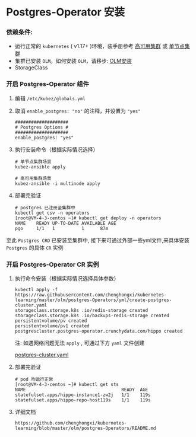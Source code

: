 # Postgres-Operator 安装

### 依赖条件:
- 运行正常的 `kubernetes` ( v1.17+ )环境，装手册参考 [高可用集群](../install/multinode.md) 或 [单节点集群](../install/all-in-one.md)
- 集群已安装 `OLM`。如何安装 `OLM`，请移步: [OLM安装](../paas/olm.md)
- StorageClass

### 开启 Postgres-Operator 组件
1. 编辑 `/etc/kubez/globals.yml`

2. 取消 `enable_postgres: "no"` 的注释，并设置为 `"yes"`
    ```shell
    ####################
    # Postgres Options #
    ####################
    enable_postgres: "yes"
    ```
3. 执行安装命令（根据实际情况选择）
    ```shell
    # 单节点集群场景
    kubez-ansible apply

    # 高可用集群场景
    kubez-ansible -i multinode apply
    ```
4. 部署完验证
    ```shell
    # postgres 已注册至集群中
    kubectl get csv -n operators
    [root@VM-4-3-centos ~]# kubectl get deploy -n operators
    NAME    READY UP-TO-DATE AVAILABLE AGE
    pgo     1/1   1          1      87m 
   
至此 `Postgres CRD` 已安装至集群中, 接下来可通过外部一些yml文件,来具体安装 `Postgres` 的具体 `CR` 实例

### 开启 Postgres-Operator CR 实例
1. 执行命令安装（根据实际情况选择具体参数）
   ```shell
   kubectl apply -f https://raw.githubusercontent.com/chenghongxi/kubernetes-learning/master/olm/postgres-Operators/yml/create-postgres-cluster.yaml
   storageclass.storage.k8s .io/redis-storage created
   storageclass.storage.k8s .io/backups-redis-storage created
   persistentvolume/pv created
   persistentvolume/pv1 created
   postgrescluster.postgres-operator.crunchydata.com/hippo created
   ```
   
   注: 如遇网络问题无法 `apply` , 可通过下方 `yaml` 文件创建

   [postgres-cluster.yaml](https://raw.githubusercontent.com/chenghongxi/kubernetes-learning/master/olm/postgres-Operators/yml/create-postgres-cluster.yaml)

2. 部署完验证
   ```shell
   # pod 均运行正常
   [root@VM-4-3-centos ~]# kubectl get sts 
   NAME                                    READY  AGE
   statefulset.apps/hippo-instance1-zw2j   1/1    119s
   statefulset.apps/hippo-repo-host119s    1/1    119s
   ```
   
3. 详细文档
   ```shell
   https://github.com/chenghongxi/kubernetes-learning/blob/master/olm/postgres-Operators/README.md
   ```
